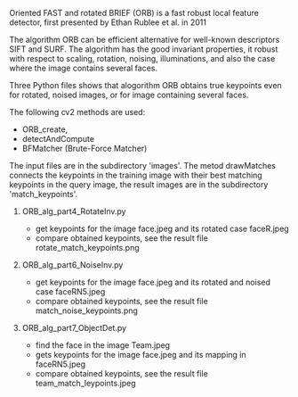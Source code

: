 Oriented FAST and rotated BRIEF (ORB) is a fast robust local feature detector, 
first presented by Ethan Rublee et al. in 2011

The algorithm ORB can be efficient alternative for well-known descriptors SIFT and SURF.
The algorithm has the good invariant properties, it robust with respect to
scaling, rotation, noising, illuminations, and also the case where the image
contains several faces. 

Three Python files shows that alogorithm ORB obtains true keypoints even for 
rotated, noised images, or for image containing several faces.

The following cv2 methods are used:
  * ORB_create,
  * detectAndCompute
  * BFMatcher (Brute-Force Matcher)
 
The input files are in the subdirectory 'images'.
The metod drawMatches connects the keypoints in the training image 
with their best matching keypoints in the query image,
the result images are in the subdirectory 'match_keypoints'.

1) ORB_alg_part4_RotateInv.py 
   * get keypoints for the image face.jpeg and its rotated case faceR.jpeg       
   * compare obtained keypoints, see the result file rotate_match_keypoints.png

2) ORB_alg_part6_NoiseInv.py
   * get keypoints for the image face.jpeg and its rotated and noised case faceRN5.jpeg       
   * compare obtained keypoints, see the result file match_noise_keypoints.png

3) ORB_alg_part7_ObjectDet.py 
   * find the face in the image Team.jpeg
   * gets keypoints for the image face.jpeg and its mapping in faceRN5.jpeg       
   * compare obtained keypoints, see the result file  team_match_leypoints.jpeg
   



